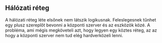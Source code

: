 ## Hálózati réteg
A hálózati réteg léte elsőnek nem látszik logikusnak. Feleslegesnek tűnhet egy
plusz szereplőt bevonni a központi szerver és az eszközök közé. A probléma, ami
mégis megköveteli azt, hogy legyen egy köztes réteg, az az hogy a központi szerver
nem tud elég hardverközeli lenni. 
